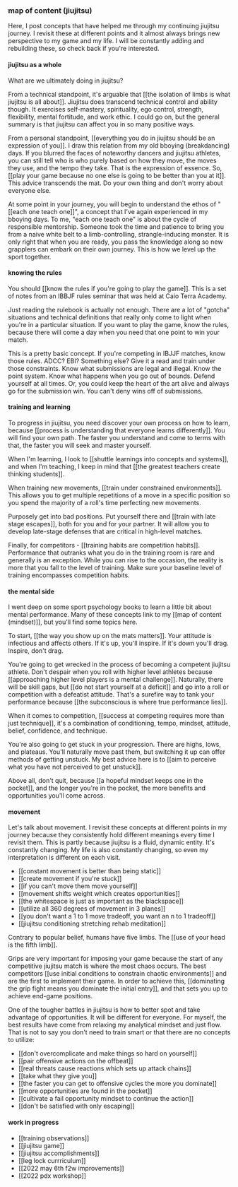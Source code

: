 ### map of content (jiujitsu)

Here, I post concepts that have helped me through my continuing jiujitsu journey. I revisit these at different points and it almost always brings new perspective to my game and my life. I will be constantly adding and rebuilding these, so check back if you're interested.

#### jiujitsu as a whole

What are we ultimately doing in jiujitsu?

From a technical standpoint, it's arguable that [[the isolation of limbs is what jiujitsu is all about]]. Jiujitsu does transcend technical control and ability though. It exercises self-mastery, spirituality, ego control, strength, flexibility, mental fortitude, and work ethic. I could go on, but the general summary is that jiujitsu can affect you in so many positive ways. 

From a personal standpoint, [[everything you do in jiujitsu should be an expression of you]]. I draw this relation from my old bboying (breakdancing) days. If you blurred the faces of noteworthy dancers and jiujitsu athletes, you can still tell who is who purely based on how they move, the moves they use, and the tempo they take. That is the expression of essence. So, [[play your game because no one else is going to be better than you at it]]. This advice transcends the mat. Do your own thing and don't worry about everyone else.

At some point in your journey, you will begin to understand the ethos of "[[each one teach one]]", a concept that I've again experienced in my bboying days. To me, "each one teach one" is about the cycle of responsible mentorship. Someone took the time and patience to bring you from a naive white belt to a limb-controlling, strangle-inducing monster. It is only right that when you are ready, you pass the knowledge along so new grapplers can embark on their own journey. This is how we level up the sport together.

#### knowing the rules

You should [[know the rules if you're going to play the game]]. This is a set of notes from an IBBJF rules seminar that was held at Caio Terra Academy. 

Just reading the rulebook is actually not enough. There are a lot of "gotcha" situations and technical definitions that really only come to light when you're in a particular situation. If you want to play the game, know the rules, because there will come a day when you need that one point to win your match.

This is a pretty basic concept. If you're competing in IBJJF matches, know those rules. ADCC? EBI? Something else? Give it a read and train under those constraints. Know what submissions are legal and illegal. Know the point system. Know what happens when you go out of bounds. Defend yourself at all times. Or, you could keep the heart of the art alive and always go for the submission win. You can't deny wins off of submissions.

#### training and learning

To progress in jiujitsu, you need discover your own process on how to learn, because [[process is understanding that everyone learns differently]]. You will find your own path. The faster you understand and come to terms with that, the faster you will seek and master yourself.

When I'm learning, I look to [[shuttle learnings into concepts and systems]], and when I'm teaching, I keep in mind that [[the greatest teachers create thinking students]].

When training new movements, [[train under constrained environments]]. This allows you to get multiple repetitions of a move in a specific position so you spend the majority of a roll's time perfecting new movements. 

Purposely get into bad positions. Put yourself there and [[train with late stage escapes]], both for you and for your partner. It will allow you to develop late-stage defenses that are critical in high-level matches.

Finally, for competitors - [[training habits are competition habits]]. Performance that outranks what you do in the training room is rare and generally is an exception. While you can rise to the occasion, the reality is more that you fall to the level of training. Make sure your baseline level of training encompasses competition habits.

#### the mental side

I went deep on some sport psychology books to learn a little bit about mental performance. Many of these concepts link to my [[map of content (mindset)]], but you'll find some topics here.

To start, [[the way you show up on the mats matters]]. Your attitude is infectious and affects others. If it's up, you'll inspire. If it's down you'll drag. Inspire, don't drag.

You're going to get wrecked in the process of becoming a competent jiujitsu athlete. Don't despair when you roll with higher level athletes because [[approaching higher level players is a mental challenge]]. Naturally, there will be skill gaps, but [[do not start yourself at a deficit]] and go into a roll or competition with a defeatist attitude. That's a surefire way to tank your performance because [[the subconscious is where true performance lies]]. 

When it comes to competition, [[success at competing requires more than just technique]], it's a combination of conditioning, tempo, mindset, attitude, belief, confidence, and technique. 

You're also going to get stuck in your progression. There are highs, lows, and plateaus. You'll naturally move past them, but switching it up can offer methods of getting unstuck. My best advice here is to [[aim to perceive what you have not perceived to get unstuck]].

Above all, don't quit, because [[a hopeful mindset keeps one in the pocket]], and the longer you're in the pocket, the more benefits and opportunities you'll come across.

#### movement

Let's talk about movement. I revisit these concepts at different points in my journey because they consistently hold different meanings every time I revisit them. This is partly because jiujitsu is a fluid, dynamic entity. It's constantly changing. My life is also constantly changing, so even my interpretation is different on each visit.

- [[constant movement is better than being static]]
- [[create movement if you're stuck]]
- [[if you can't move them move yourself]]
- [[movement shifts weight which creates opportunities]]
- [[the whitespace is just as important as the blackspace]]
- [[utilize all 360 degrees of movement in 3 planes]]
- [[you don't want a 1 to 1 move tradeoff, you want an n to 1 tradeoff]]
- [[jiujitsu conditioning stretching rehab meditation]]

Contrary to popular belief, humans have five limbs. The [[use of your head is the fifth limb]].

Grips are very important for imposing your game because the start of any competitive jiujitsu match is where the most chaos occurs. The best competitors [[use initial conditions to constrain chaotic environments]] and are the first to implement their game. In order to achieve this, [[dominating the grip fight means you dominate the initial entry]], and that sets you up to achieve end-game positions.

One of the tougher battles in jiujitsu is how to better spot and take advantage of opportunities. It will be different for everyone. For myself, the best results have come from relaxing my analytical mindset and just flow. That is not to say you don't need to train smart or that there are no concepts to utilize:

- [[don't overcomplicate and make things so hard on yourself]]
- [[pair offensive actions on the offbeat]]
- [[real threats cause reactions which sets up attack chains]]
- [[take what they give you]]
- [[the faster you can get to offensive cycles the more you dominate]]
- [[more opportunities are found in the pocket]]
- [[cultivate a fail opportunity mindset to continue the action]]
- [[don't be satisfied with only escaping]]

#### work in progress
- [[training observations]]
- [[jiujitsu game]]
- [[jiujitsu accomplishments]]
- [[leg lock currriculum]]
- [[2022 may 6th f2w improvements]]
- [[2022 pdx workshop]]


